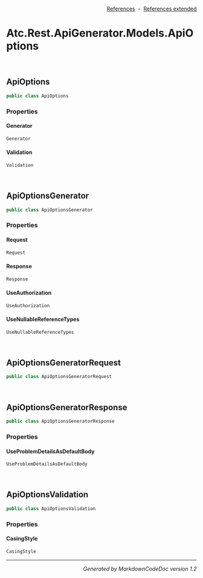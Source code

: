 <div style='text-align: right'>

[References](Index.md)&nbsp;&nbsp;-&nbsp;&nbsp;[References extended](IndexExtended.md)
</div>

# Atc.Rest.ApiGenerator.Models.ApiOptions

<br />


## ApiOptions

```csharp
public class ApiOptions
```

### Properties


#### Generator

```csharp
Generator
```
#### Validation

```csharp
Validation
```

<br />


## ApiOptionsGenerator

```csharp
public class ApiOptionsGenerator
```

### Properties


#### Request

```csharp
Request
```
#### Response

```csharp
Response
```
#### UseAuthorization

```csharp
UseAuthorization
```
#### UseNullableReferenceTypes

```csharp
UseNullableReferenceTypes
```

<br />


## ApiOptionsGeneratorRequest

```csharp
public class ApiOptionsGeneratorRequest
```


<br />


## ApiOptionsGeneratorResponse

```csharp
public class ApiOptionsGeneratorResponse
```

### Properties


#### UseProblemDetailsAsDefaultBody

```csharp
UseProblemDetailsAsDefaultBody
```

<br />


## ApiOptionsValidation

```csharp
public class ApiOptionsValidation
```

### Properties


#### CasingStyle

```csharp
CasingStyle
```
<hr /><div style='text-align: right'><i>Generated by MarkdownCodeDoc version 1.2</i></div>
